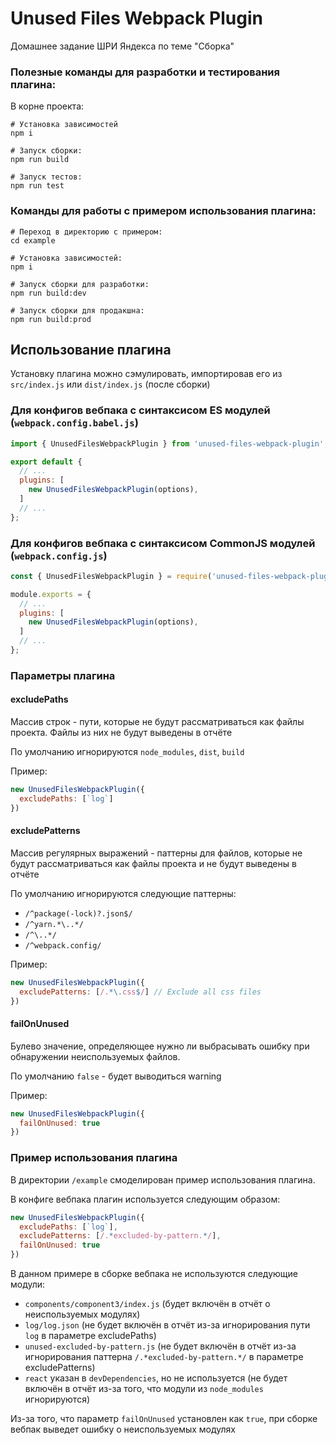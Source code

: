 # Unused Files Webpack Plugin

Домашнее задание ШРИ Яндекса по теме "Сборка"

### Полезные команды для разработки и тестирования плагина:

В корне проекта:

```shell script
# Установка зависимостей
npm i

# Запуск сборки:
npm run build

# Запуск тестов: 
npm run test
```

### Команды для работы с примером использования плагина:

```shell script
# Переход в директорию с примером:
cd example

# Установка зависимостей:
npm i

# Запуск сборки для разработки:
npm run build:dev

# Запуск сборки для продакшна:
npm run build:prod
```

## Использование плагина

Установку плагина можно сэмулировать, импортировав его из `src/index.js` или `dist/index.js` (после сборки)

### Для конфигов вебпака с синтаксисом ES модулей (`webpack.config.babel.js`)

```js
import { UnusedFilesWebpackPlugin } from 'unused-files-webpack-plugin'; // from 'src/' or from 'dist/'

export default {
  // ...
  plugins: [
    new UnusedFilesWebpackPlugin(options),
  ]
  // ...
};
```

### Для конфигов вебпака с синтаксисом CommonJS модулей (`webpack.config.js`)

```js
const { UnusedFilesWebpackPlugin } = require('unused-files-webpack-plugin'); // require('src/') or require('dist/')

module.exports = {
  // ...
  plugins: [
    new UnusedFilesWebpackPlugin(options),
  ]
  // ...
};
```

### Параметры плагина

#### excludePaths

Массив строк - пути, которые не будут рассматриваться как файлы проекта. Файлы из них не будут выведены в отчёте

По умолчанию игнорируются `node_modules`, `dist`, `build`

Пример:

```js
new UnusedFilesWebpackPlugin({
  excludePaths: [`log`]
})
```

#### excludePatterns

Массив регулярных выражений - паттерны для файлов, которые не будут рассматриваться как файлы проекта и не будут выведены в отчёте

По умолчанию игнорируются следующие паттерны: 
- `/^package(-lock)?.json$/`
- `/^yarn.*\..*/`
- `/^\..*/`
- `/^webpack.config/`

Пример:

```js
new UnusedFilesWebpackPlugin({
  excludePatterns: [/.*\.css$/] // Exclude all css files
})
```

#### failOnUnused

Булево значение, определяющее нужно ли выбрасывать ошибку при обнаружении неиспользуемых файлов.

По умолчанию `false` - будет выводиться warning

Пример:

```js
new UnusedFilesWebpackPlugin({
  failOnUnused: true
})
```

### Пример использования плагина

В директории `/example` смоделирован пример использования плагина.

В конфиге вебпака плагин используется следующим образом:

```js
new UnusedFilesWebpackPlugin({
  excludePaths: [`log`],
  excludePatterns: [/.*excluded-by-pattern.*/],
  failOnUnused: true
})
```

В данном примере в сборке вебпака не используются следующие модули:

- `components/component3/index.js` (будет включён в отчёт о неиспользуемых модулях)
- `log/log.json` (не будет включён в отчёт из-за игнорирования пути `log` в параметре excludePaths)
- `unused-excluded-by-pattern.js` (не будет включён в отчёт из-за игнорирования паттерна `/.*excluded-by-pattern.*/` в параметре excludePatterns)
- `react` указан в `devDependencies`, но не используется (не будет включён в отчёт из-за того, что модули из `node_modules` игнорируются)

Из-за того, что параметр `failOnUnused` установлен как `true`, при сборке вебпак выведет ошибку о неиспользуемых модулях
